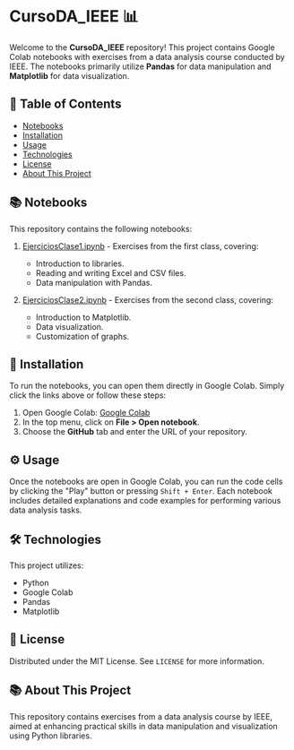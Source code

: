 # CursoDA_IEEE 📊

Welcome to the **CursoDA_IEEE** repository! This project contains Google Colab notebooks with exercises from a data analysis course conducted by IEEE. The notebooks primarily utilize **Pandas** for data manipulation and **Matplotlib** for data visualization.

## 📜 Table of Contents

- [Notebooks](#notebooks)
- [Installation](#installation)
- [Usage](#usage)
- [Technologies](#technologies)
- [License](#license)
- [About This Project](#about)

## 📚 Notebooks <a name="notebooks"></a>

This repository contains the following notebooks:

1. [EjerciciosClase1.ipynb](EjerciciosClase1.ipynb) - Exercises from the first class, covering:
   - Introduction to libraries.
   - Reading and writing Excel and CSV files.
   - Data manipulation with Pandas.
  
2. [EjerciciosClase2.ipynb](EjerciciosClase2.ipynb) - Exercises from the second class, covering:
   - Introduction to Matplotlib.
   - Data visualization.
   - Customization of graphs.

## 🚀 Installation <a name="installation"></a>

To run the notebooks, you can open them directly in Google Colab. Simply click the links above or follow these steps:

1. Open Google Colab: [Google Colab](https://colab.research.google.com/)
2. In the top menu, click on **File > Open notebook**.
3. Choose the **GitHub** tab and enter the URL of your repository.

## ⚙️ Usage <a name="usage"></a>

Once the notebooks are open in Google Colab, you can run the code cells by clicking the "Play" button or pressing `Shift + Enter`. Each notebook includes detailed explanations and code examples for performing various data analysis tasks.

## 🛠️ Technologies <a name="technologies"></a>

This project utilizes:

- Python
- Google Colab
- Pandas
- Matplotlib

## 📄 License <a name="license"></a>

Distributed under the MIT License. See `LICENSE` for more information.

## 📚 About This Project <a name="about"></a>

This repository contains exercises from a data analysis course by IEEE, aimed at enhancing practical skills in data manipulation and visualization using Python libraries.
